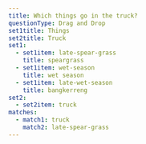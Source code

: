 ```yaml
---
title: Which things go in the truck?
questionType: Drag and Drop
set1title: Things
set2title: Truck
set1:
  - set1item: late-spear-grass
    title: speargrass
  - set1item: wet-season
    title: wet season
  - set1item: late-wet-season
    title: bangkerreng
set2:
  - set2item: truck
matches:
  - match1: truck
    match2: late-spear-grass
---
```

